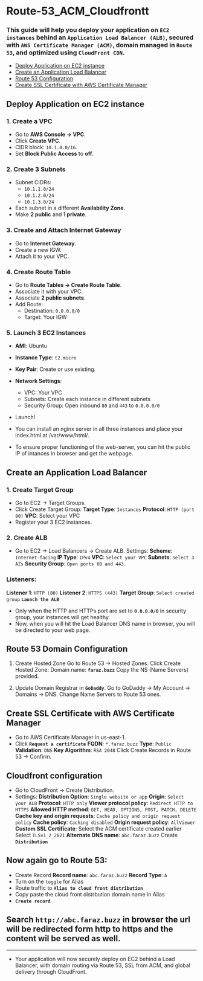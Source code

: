 # Route-53_ACM_Cloudfrontt
### This guide will help you deploy your application on **`EC2 instances`** behind an **`Application Load Balancer (ALB)`**, secured with **`AWS Certificate Manager (ACM)`**, domain managed in **`Route 53`**, and optimized using **`CloudFront CDN`**.


- [Deploy Application on EC2 instance](#deploy-application-on-ec2-instance)
- [Create an Application Load Balancer](#create-an-application-load-balancer)
- [Route 53 Configuration](#route-53-configuration)
- [Create SSL Certificate with AWS Certificate Manager](#create-ssl-certificate-with-aws-certificate-manager)

## Deploy Application on EC2 instance 
### 1. Create a VPC
- Go to **AWS Console → VPC**.
- Click **Create VPC**.
- CIDR block: `10.1.0.0/16`.
- Set **Block Public Access** to **off**.


### 2. Create 3 Subnets
- Subnet CIDRs:
  - `10.1.1.0/24`
  - `10.1.2.0/24`
  - `10.1.3.0/24`
- Each subnet in a different **Availability Zone**.
- Make **2 public** and **1 private**.


### 3. Create and Attach Internet Gateway
- Go to **Internet Gateway**.
- Create a new IGW.
- Attach it to your VPC.

### 4. Create Route Table
- Go to **Route Tables → Create Route Table**.
- Associate it with your VPC.
- Associate **2 public subnets**.
- Add Route:
  - Destination: `0.0.0.0/0`
  - Target: Your IGW


### 5. Launch 3 EC2 Instances
- **AMI**: Ubuntu
- **Instance Type**: `t2.micro`
- **Key Pair**: Create or use existing.
- **Network Settings**:
  - VPC: Your VPC
  - Subnets: Create each instance in different subnets
  - Security Group: Open inbound `80` and `443` to `0.0.0.0/0`
- Launch!


- You can install an nginx server in all three instances and place your index.html at /var/www/html/.
- To ensure proper functioning of the web-server, you can hit the public IP of intances in browser and get the webpage.

## Create an Application Load Balancer
### 1. Create Target Group
- Go to EC2 → Target Groups.
- Click Create Target Group:
**Target Type**: `Instances`
**Protocol**: `HTTP (port 80)`
**VPC**: Select your VPC
- Register your 3 EC2 instances.

### 2. Create ALB
- Go to EC2 → Load Balancers → Create ALB.
Settings:
**Scheme**: `Internet-facing`
**IP Type**: `IPv4`
**VPC**: `Select your VPC`
**Subnets**: `Select 3 AZs`
**Security Group**: `Open ports 80 and 443.`

### Listeners:
**Listener 1**: `HTTP (80)`
**Listener 2**: `HTTPS (443)`
**Target Group**: `Select created group`
**`Launch the ALB`**

- Only when the HTTP and HTTPs port are set to **`0.0.0.0/0`** in security group, your instances will get healthy.
- Now, when you will hit the Load Balancer DNS name in browser, you will be directed to your web page.

## Route 53 Domain Configuration
1. Create Hosted Zone
Go to Route 53 → Hosted Zones.
Click Create Hosted Zone:
Domain name: **`faraz.buzz`**
Copy the NS (Name Servers) provided.

2. Update Domain Registrar in **`GoDaddy`**.
Go to GoDaddy → My Account → Domains → DNS.
Change Name Servers to Route 53 ones.

## Create SSL Certificate with AWS Certificate Manager
- Go to AWS Certificate Manager in us-east-1.
- Click **`Request a certificate`**
**FQDN**: `*.faraz.buzz`
**Type**: `Public`
**Validation**: `DNS`
**Key Algorithm**: `RSA 2048`
Click Create Records in Route 53 → Confirm.

## Cloudfront configuration
- Go to CloudFront → Create Distribution.
- Settings:
**Distribution Option**: `Single website or app`
**Origin**: `Select your ALB`
**Protocol**: `HTTP only`
**Viewer protocol policy**: `Redirect HTTP to HTTPS`
**Allowed HTTP method**: `GET, HEAD, OPTIONS, POST, PATCH, DELETE`
**Cache key and origin requests**: `Cache policy and origin request policy` 
**Cache policy**: `Caching disabled`
**Origin request policy**: `AllViewer`
**Custom SSL Certificate**: Select the ACM certificate created earlier
Select `TLSv1_2_2021`
**Alternate DNS name**: `abc.faraz.buzz`
Create **`Distribution`**

## Now again go to Route 53:
- Create Record
**Record name**: `abc.faraz.buzz`
**Record Type**: `A`
- Turn on the `toggle` for Alias
- Route traffic to **`Alias to cloud front distribution`**
- Copy paste the cloud front distrbution domain name in Alias
- **`Create record`**

## Search **`http://abc.faraz.buzz`** in browser the url will be redirected form http to https and the content wil be served as well.

-------------------
- Your application will now securely deploy on EC2 behind a Load Balancer, with domain routing via Route 53, SSL from ACM, and global delivery through CloudFront.